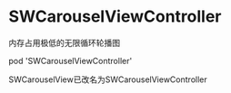 # SWCarouselViewController
内存占用极低的无限循环轮播图

pod 'SWCarouselViewController'

SWCarouselView已改名为SWCarouselViewController
